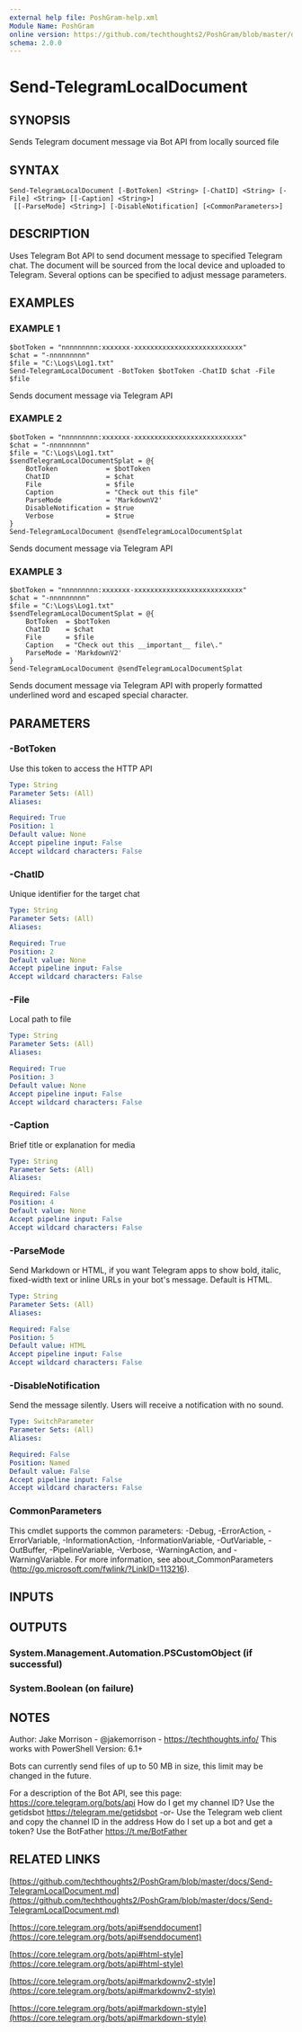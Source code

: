 ```yaml
---
external help file: PoshGram-help.xml
Module Name: PoshGram
online version: https://github.com/techthoughts2/PoshGram/blob/master/docs/Send-TelegramLocalDocument.md
schema: 2.0.0
---
```


# Send-TelegramLocalDocument

## SYNOPSIS
Sends Telegram document message via Bot API from locally sourced file

## SYNTAX

```
Send-TelegramLocalDocument [-BotToken] <String> [-ChatID] <String> [-File] <String> [[-Caption] <String>]
 [[-ParseMode] <String>] [-DisableNotification] [<CommonParameters>]
```

## DESCRIPTION
Uses Telegram Bot API to send document message to specified Telegram chat.
The document will be sourced from the local device and uploaded to Telegram.
Several options can be specified to adjust message parameters.

## EXAMPLES

### EXAMPLE 1
```
$botToken = "nnnnnnnnn:xxxxxxx-xxxxxxxxxxxxxxxxxxxxxxxxxxx"
$chat = "-nnnnnnnnn"
$file = "C:\Logs\Log1.txt"
Send-TelegramLocalDocument -BotToken $botToken -ChatID $chat -File $file
```

Sends document message via Telegram API

### EXAMPLE 2
```
$botToken = "nnnnnnnnn:xxxxxxx-xxxxxxxxxxxxxxxxxxxxxxxxxxx"
$chat = "-nnnnnnnnn"
$file = "C:\Logs\Log1.txt"
$sendTelegramLocalDocumentSplat = @{
    BotToken            = $botToken
    ChatID              = $chat
    File                = $file
    Caption             = "Check out this file"
    ParseMode           = 'MarkdownV2'
    DisableNotification = $true
    Verbose             = $true
}
Send-TelegramLocalDocument @sendTelegramLocalDocumentSplat
```

Sends document message via Telegram API

### EXAMPLE 3
```
$botToken = "nnnnnnnnn:xxxxxxx-xxxxxxxxxxxxxxxxxxxxxxxxxxx"
$chat = "-nnnnnnnnn"
$file = "C:\Logs\Log1.txt"
$sendTelegramLocalDocumentSplat = @{
    BotToken  = $botToken
    ChatID    = $chat
    File      = $file
    Caption   = "Check out this __important__ file\."
    ParseMode = 'MarkdownV2'
}
Send-TelegramLocalDocument @sendTelegramLocalDocumentSplat
```

Sends document message via Telegram API with properly formatted underlined word and escaped special character.

## PARAMETERS

### -BotToken
Use this token to access the HTTP API

```yaml
Type: String
Parameter Sets: (All)
Aliases:

Required: True
Position: 1
Default value: None
Accept pipeline input: False
Accept wildcard characters: False
```

### -ChatID
Unique identifier for the target chat

```yaml
Type: String
Parameter Sets: (All)
Aliases:

Required: True
Position: 2
Default value: None
Accept pipeline input: False
Accept wildcard characters: False
```

### -File
Local path to file

```yaml
Type: String
Parameter Sets: (All)
Aliases:

Required: True
Position: 3
Default value: None
Accept pipeline input: False
Accept wildcard characters: False
```

### -Caption
Brief title or explanation for media

```yaml
Type: String
Parameter Sets: (All)
Aliases:

Required: False
Position: 4
Default value: None
Accept pipeline input: False
Accept wildcard characters: False
```

### -ParseMode
Send Markdown or HTML, if you want Telegram apps to show bold, italic, fixed-width text or inline URLs in your bot's message.
Default is HTML.

```yaml
Type: String
Parameter Sets: (All)
Aliases:

Required: False
Position: 5
Default value: HTML
Accept pipeline input: False
Accept wildcard characters: False
```

### -DisableNotification
Send the message silently.
Users will receive a notification with no sound.

```yaml
Type: SwitchParameter
Parameter Sets: (All)
Aliases:

Required: False
Position: Named
Default value: False
Accept pipeline input: False
Accept wildcard characters: False
```

### CommonParameters
This cmdlet supports the common parameters: -Debug, -ErrorAction, -ErrorVariable, -InformationAction, -InformationVariable, -OutVariable, -OutBuffer, -PipelineVariable, -Verbose, -WarningAction, and -WarningVariable.
For more information, see about_CommonParameters (http://go.microsoft.com/fwlink/?LinkID=113216).

## INPUTS

## OUTPUTS

### System.Management.Automation.PSCustomObject (if successful)
### System.Boolean (on failure)
## NOTES
Author: Jake Morrison - @jakemorrison - https://techthoughts.info/
This works with PowerShell Version: 6.1+

Bots can currently send files of up to 50 MB in size, this limit may be changed in the future.

For a description of the Bot API, see this page: https://core.telegram.org/bots/api
How do I get my channel ID?
Use the getidsbot https://telegram.me/getidsbot  -or-  Use the Telegram web client and copy the channel ID in the address
How do I set up a bot and get a token?
Use the BotFather https://t.me/BotFather

## RELATED LINKS

[https://github.com/techthoughts2/PoshGram/blob/master/docs/Send-TelegramLocalDocument.md](https://github.com/techthoughts2/PoshGram/blob/master/docs/Send-TelegramLocalDocument.md)

[https://core.telegram.org/bots/api#senddocument](https://core.telegram.org/bots/api#senddocument)

[https://core.telegram.org/bots/api#html-style](https://core.telegram.org/bots/api#html-style)

[https://core.telegram.org/bots/api#markdownv2-style](https://core.telegram.org/bots/api#markdownv2-style)

[https://core.telegram.org/bots/api#markdown-style](https://core.telegram.org/bots/api#markdown-style)

